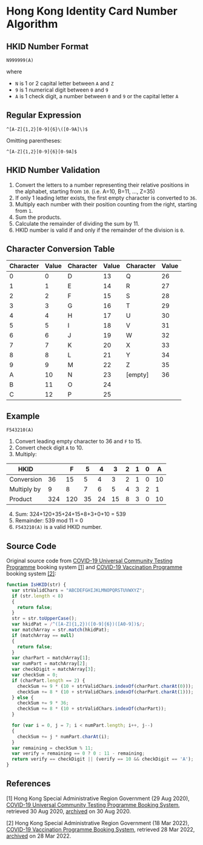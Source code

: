 # Hong Kong Identity Card Number Algorithm
## HKID Number Format
```
N999999(A)
```
where
- `N` is 1 or 2 capital letter between `A` and `Z`
- `9` is 1 numerical digit between `0` and `9`
- `A` is 1 check digit, a number between `0` and `9` or the capital letter `A`

## Regular Expression
```
^[A-Z]{1,2}[0-9]{6}\([0-9A]\)$
```
Omitting parentheses:
```
^[A-Z]{1,2}[0-9]{6}[0-9A]$
```

## HKID Number Validation
1. Convert the letters to a number representing their relative positions in the alphabet, starting from `10`. (i.e. A=10, B=11, ..., Z=35)
2. If only 1 leading letter exists, the first empty character is converted to `36`.
2. Multiply each number with their position counting from the right, starting from `1`.
3. Sum the products.
4. Calculate the remainder of dividing the sum by 11.
5. HKID number is valid if and only if the remainder of the division is `0`.

## Character Conversion Table
|Character|Value|Character|Value|Character|Value|
|--|--|--|--|--|--|
|0|0|D|13|Q|26|
|1|1|E|14|R|27|
|2|2|F|15|S|28|
|3|3|G|16|T|29|
|4|4|H|17|U|30|
|5|5|I|18|V|31|
|6|6|J|19|W|32|
|7|7|K|20|X|33|
|8|8|L|21|Y|34|
|9|9|M|22|Z|35|
|A|10|N|23|[empty]|36|
|B|11|O|24|
|C|12|P|25|

## Example
```
F543210(A)
```
1. Convert leading empty character to 36 and `F` to 15.
2. Convert check digit `A` to 10.
3. Multiply:

|HKID||F|5|4|3|2|1|0|A|
|--|--|--|--|--|--|--|--|--|--|
|Conversion|36|15|5|4|3|2|1|0|10|
|Multiply by|9|8|7|6|5|4|3|2|1|
|Product|324|120|35|24|15|8|3|0|10

4. Sum: 324+120+35+24+15+8+3+0+10 = 539
5. Remainder: 539 mod 11 = 0
6. `F543210(A)` is a valid HKID number.

## Source Code
Original source code from [COVID-19 Universal Community Testing Programme](https://www.communitytest.gov.hk) booking system [[1]](#ref1) and [COVID-19 Vaccination Programme](https://www.covidvaccine.gov.hk) booking system [[2]](#ref2):
```javascript
function IsHKID(str) {
  var strValidChars = "ABCDEFGHIJKLMNOPQRSTUVWXYZ";
  if (str.length < 8)
  { 
    return false;
  }
  str = str.toUpperCase();    
  var hkidPat = /^([A-Z]{1,2})([0-9]{6})([A0-9])$/;
  var matchArray = str.match(hkidPat);    
  if (matchArray == null)
  {
    return false;
  }
  var charPart = matchArray[1];
  var numPart = matchArray[2];
  var checkDigit = matchArray[3];    
  var checkSum = 0;
  if (charPart.length == 2) {
    checkSum += 9 * (10 + strValidChars.indexOf(charPart.charAt(0)));
    checkSum += 8 * (10 + strValidChars.indexOf(charPart.charAt(1)));
  } else {
    checkSum += 9 * 36;
    checkSum += 8 * (10 + strValidChars.indexOf(charPart));
  }

  for (var i = 0, j = 7; i < numPart.length; i++, j--)
  {
    checkSum += j * numPart.charAt(i);
  }
  var remaining = checkSum % 11;
  var verify = remaining == 0 ? 0 : 11 - remaining;
  return verify == checkDigit || (verify == 10 && checkDigit == 'A');
}
```

## References
<a id="ref1"></a> [1] Hong Kong Special Administrative Region Government (29 Aug 2020), [COVID-19 Universal Community Testing Programme Booking System](https://booking.communitytest.gov.hk/form/assets/js/application_mo.js), retrieved 30 Aug 2020, [archived](https://web.archive.org/web/20200830081912/https://booking.communitytest.gov.hk/form/assets/js/application_mo.js) on 30 Aug 2020.

<a id="ref2"></a> [2] Hong Kong Special Administrative Region Government (18 Mar 2022), [COVID-19 Vaccination Programme Booking System](https://booking.covidvaccine.gov.hk/forms/assets/js/application_mo.js), retrieved 28 Mar 2022, [archived](https://web.archive.org/web/20220328132257/https://booking.covidvaccine.gov.hk/forms/assets/js/application_mo.js) on 28 Mar 2022.
